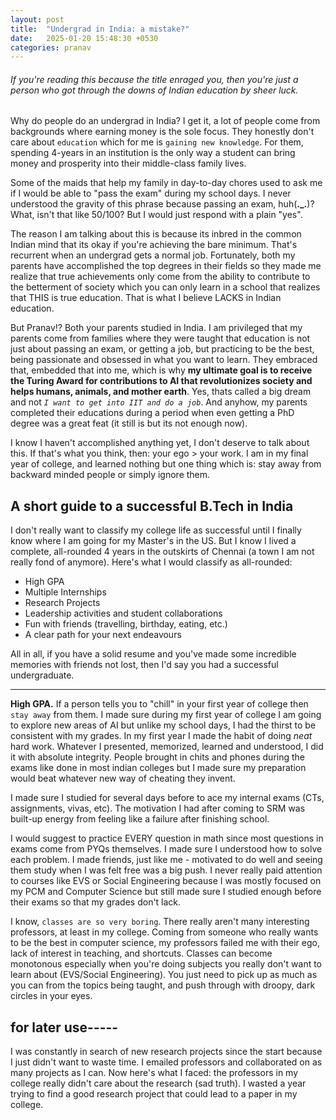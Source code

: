 ```yaml
---
layout: post
title:  "Undergrad in India: a mistake?"
date:   2025-01-20 15:48:30 +0530
categories: pranav
---
```

###### If you're reading this because the title enraged you, then you're just a person who got through the downs of Indian education by sheer luck. 

Why do people do an undergrad in India? I get it, a lot of people come from backgrounds where earning money is the sole focus. They honestly don't care about `education` which for me is `gaining new knowledge`. For them, spending 4-years in an institution is the only way a student can bring money and prosperity into their middle-class family lives.

Some of the maids that help my family in day-to-day chores used to ask me if I would be able to "pass the exam" during my school days. I never understood the gravity of this phrase because passing an exam, huh(**._.**)? What, isn't that like 50/100? But I would just respond with a plain "yes".

The reason I am talking about this is because its inbred in the common Indian mind that its okay if you're achieving the bare minimum. That's recurrent when an undergrad gets a normal job. Fortunately, both my parents have accomplished the top degrees in their fields so they made me realize that true achievements only come from the ability to contribute to the betterment of society which you can only learn in a school that realizes that THIS is true education. That is what I believe LACKS in Indian education.

But Pranav!? Both your parents studied in India. I am privileged that my parents come from families where they were taught that education is not just about passing an exam, or getting a job, but practicing to be the best, being passionate and obsessed in what you want to learn. They embraced that, embedded that into me, which is why **my ultimate goal is to receive the Turing Award for contributions to AI that revolutionizes society and helps humans, animals, and mother earth**. Yes, thats called a big dream and not *`I want to get into IIT and do a job`*. And anyhow, my parents completed their educations during a period when even getting a PhD degree was a great feat (it still is but its not enough now).

I know I haven't accomplished anything yet, I don't deserve to talk about this. If that's what you think, then: your ego > your work. I am in my final year of college, and learned nothing but one thing which is: stay away from backward minded people or simply ignore them. 

<h2>A short guide to a successful B.Tech in India</h2>

I don't really want to classify my college life as successful until I finally know where I am going for my Master's in the US. But I know I lived a complete, all-rounded 4 years in the outskirts of Chennai (a town I am not really fond of anymore). Here's what I would classify as all-rounded:

* High GPA
* Multiple Internships
* Research Projects
* Leadership activities and student collaborations
* Fun with friends (travelling, birthday, eating, etc.)
* A clear path for your next endeavours

All in all, if you have a solid resume and you've made some incredible memories with friends not lost, then I'd say you had a successful undergraduate. 

---

**High GPA.** If a person tells you to "chill" in your first year of college then `stay away` from them. I made sure during my first year of college I am going to explore new areas of AI but unlike my school days, I had the thirst to be consistent with my grades. In my first year I made the habit of doing *neat* hard work. Whatever I presented, memorized, learned and understood, I did it with absolute integrity. People brought in chits and phones during the exams like done in most indian colleges but I made sure my preparation would beat whatever new way of cheating they invent.

I made sure I studied for several days before to ace my internal exams (CTs, assignments, vivas, etc). The motivation I had after coming to SRM was built-up energy from feeling like a failure after finishing school.

I would suggest to practice EVERY question in math since most questions in exams come from PYQs themselves. I made sure I understood how to solve each problem. I made friends, just like me - motivated to do well and seeing them study when I was felt free was a big push. I never really paid attention to courses like EVS or Social Engineering because I was mostly focused on my PCM and Computer Science but still made sure I studied enough before their exams so that my grades don't lack. 

I know, `classes are so very boring`. There really aren't many interesting professors, at least in my college. Coming from someone who really wants to be the best in computer science, my professors failed me with their ego, lack of interest in teaching, and shortcuts. Classes can become monotonous especially when you're doing subjects you really don't want to learn about (EVS/Social Engineering). You just need to pick up as much as you can from the topics being taught, and push through with droopy, dark circles in your eyes.






for later use-----
---
I was constantly in search of new research projects since the start because I just didn't want to waste time. I emailed professors and collaborated on as many projects as I can. Now here's what I faced: the professors in my college really didn't care about the research (sad truth). I wasted a year trying to find a good research project that could lead to a paper in my college. 